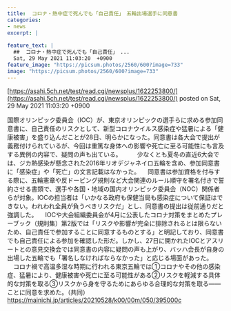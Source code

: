 ```yaml
---
title:  コロナ・熱中症で死んでも「自己責任」　五輪出場選手に同意書  
categories:
- news
excerpt: |
  
feature_text: |
  ##  コロナ・熱中症で死んでも「自己責任」　...
  Sat, 29 May 2021 11:03:20  +0900
feature_image: "https://picsum.photos/2560/600?image=733"
image: "https://picsum.photos/2560/600?image=733"
---
```


[https://asahi.5ch.net/test/read.cgi/newsplus/1622253800/](https://asahi.5ch.net/test/read.cgi/newsplus/1622253800/)
posted on Sat, 29 May 2021 11:03:20  +0900

<!--more-->

国際オリンピック委員会（IOC）が、東京オリンピックの選手らに求める参加同意書に、自己責任のリスクとして、新型コロナウイルス感染症や猛暑による「健康被害」を盛り込んだことが28日、明らかになった。同意書は各大会で提出が義務付けられているが、今回は重篤な身体への影響や死亡に至る可能性にも言及する異例の内容で、疑問の声も出ている。 　 　少なくとも夏冬の直近6大会では、ジカ熱感染が懸念された2016年リオデジャネイロ五輪を含め、参加同意書に「感染症」や「死亡」の文言記載はなかった。 　同意書は参加資格を付与する際に、五輪憲章や反ドーピング規則など大会関連のルール順守を署名付きで誓約させる書類で、選手や各国・地域の国内オリンピック委員会（NOC）関係者らが対象。IOCの担当者は「いかなる政府も保健当局も感染症について保証はできない。われわれ全員が負うべきリスクだ」とし、同意書の提出は従前通りだと強調した。 　IOCや大会組織委員会が4月に公表したコロナ対策をまとめたプレーブック（規則集）第2版では「リスクや影響が完全に排除されるとは限らないため、自己責任で参加することに同意するものとする」と明記しており、同意書でも自己責任による参加を確認した形だ。しかし、27日に開かれたIOCとアスリートとの意見交換会では同意書の内容に疑問の声も上がり、バッハ会長が自身の出場した五輪でも「署名しなければならなかった」と応じる場面があった。 　コロナ禍で高温多湿な時期に行われる東京五輪では①コロナやその他の感染症、猛暑により、健康被害や死亡に至る可能性がある②リスクを軽減する具体的な対策を取る③リスクから身を守るためにあらゆる合理的な対策を取る——ことに同意を求めた。（共同） https://mainichi.jp/articles/20210528/k00/00m/050/395000c
